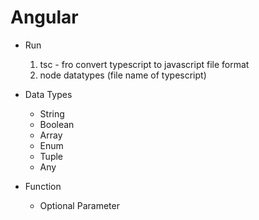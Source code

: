 # Angular

- Run

  1. tsc - fro convert typescript to javascript file format
  2. node datatypes (file name of typescript)

- Data Types
  - String
  - Boolean
  - Array
  - Enum
  - Tuple
  - Any

- Function
  - Optional Parameter
